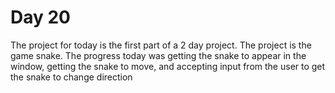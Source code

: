 # Day 20
The project for today is the first part of a 2 day project. The project is the game snake. The progress today was getting the snake to appear in the window, getting the snake to move, and accepting input from the user to get the snake to change direction